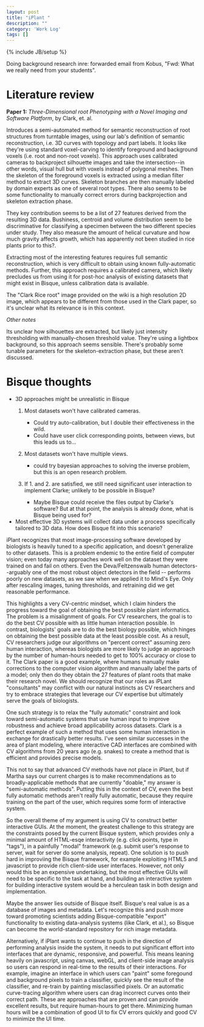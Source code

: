 ```yaml
---
layout: post
title: "iPlant "
description: ""
category: 'Work Log'
tags: []
---
```

{% include JB/setup %}

Doing background research inre: forwarded email from Kobus, "Fwd: What we really need from your students".  

Literature review
=====================

**Paper 1:** *Three-Dimensional root Phenotyping with a Novel Imaging and Software Platform*, by Clark, et. al.

Introduces a semi-automated method for semantic reconstruction of root structures from turntable images, using our lab's definition of semantic reconstruction, i.e. 3D curves with topology and part labels.  It looks like they're using standard voxel-carving to identify foreground and background voxels (i.e. root and non-root voxels).  This approach uses calibrated cameras  to backproject silhouette images and take the intersection--in other words, visual hull but with voxels instead of polygonal meshes.   Then the skeleton of the foreground voxels is extracted using a median filter method to extract 3D curves.  Skeleton branches are then manually labeled by domain experts as one of several root types.  There also seems to be some functionality to manually correct errors during backprojection and skeleton extraction phase.  

They key contribution seems to be a list of 27 features derived from the resulting 3D data.  Bushiness, centroid and volume distribution seem to be discriminative for classifying a specimen between the two different species under study.    They also  measure the amount of helical curvature and how much gravity affects growth, which has apparently not been studied in rice plants prior to this?.

Extracting most of the interesting features requires full semantic reconstruction, which is very difficult to obtain using known fully-automatic methods.  Further, this approach requires a calibrated camera, which likely precludes us from using it for post-hoc analysis of existing datasets that might exist in Bisque, unless calibration data is available.  



The "Clark Rice root" image provided on the wiki is a high resolution 2D image, which appears to be different from those used in the Clark paper, so it's unclear what its relevance is in this context.

*Other notes*

Its unclear how silhouettes are extracted, but likely just intensity thresholding with manually-chosen threshold value.  They're using a lightbox background, so this approach seems sensible.   There's probably some tunable parameters for the skeleton-extraction phase, but these aren't discussed.


Bisque thoughts
===================

* 3D approaches might be unrealistic in Bisque
    1. Most datasets won't have calibrated cameras.
        * Could try auto-calibration, but I double their effectiveness in the wild.
        * Could have user click corresponding points, between views, but this leads us to...
    2. Most datasets won't have multiple views.
        * could try bayesian approaches to solving the inverse problem, but this is an open research problem.

    3. If 1. and 2. are satisfied, we still need significant user interaction to implement Clarke; unlikely to be possible in Bisque?
        * Maybe Bisque could receive the files output by Clarke's software?  But at that point, the analysis is already done, what is Bisque being used for?
* Most effective 3D systems will collect data under a process specifically tailored to 3D data.  How does Bisque fit into this scenario?




iPlant recognizes that most image-processing software developed by biologists is heavily tuned to a specific application, and doesn't generalize to other datasets.  This is a problem endemic to the entire field of computer vision; even today many approaches work well on the dataset they were trained on and fail on others.  Even the Deva/Feltzenswalb human detectors--arguably one of the most robust object detectors in the field -- performs poorly on new datasets, as we saw when we applied it to Mind's Eye.  Only after rescaling images, tuning thresholds, and retraining did we get reasonable performance.

This highlights a very CV-centric mindset, which I claim hinders the progress toward the goal of obtaining the best possible plant informatics.  The problem is a misalignment of goals.  For CV researchers, the goal is to do the best CV possible with as little human interaction possible.     In contrast, biologists' goals are to do the best biology possible, which hinges on obtaining the best possible data at the least possible cost. As a result, CV researchers judge our algorithms on "percent correct" assuming zero human interaction, whereas biologists are more likely to judge an approach by the number of human-hours needed to get to 100% accuracy or close to it.   The Clark paper is a good example, where humans manually make corrections to the computer vision algorithm and manually label the parts of a model; only then do they obtain the 27 features of plant roots that make their research novel.  We should recognize that our roles as iPLant "consultants" may conflict with our natural instincts as CV researchers and try to embrace strategies that leverage our CV expertise but ultimately serve the goals of biologists.

One such strategy is to relax the "fully automatic" constraint and look toward semi-automatic systems that use human input to improve robustness and achieve broad applicability across datasets.  Clark is a perfect example of such a method that uses some human interaction in exchange for drastically better results.  I've seen similar successes in the area of plant modeling, where interactive CAD interfaces are combined with CV algorithms from 20 years ago (e.g. snakes) to create a method that is efficient and provides precise models.

This not to say that advanced CV methods have not place in iPlant, but if Martha says our current charges is to make recommendations as to broadly-applicable methods that are currently "doable," my answer is "semi-automatic methods".  Putting this in the context of CV, even the best fully automatic methods aren't really fully automatic, because they require training on the part of the user, which requires some form of interactive system.

So the overall theme of my argument is using CV to construct better interactive GUIs.  At the moment, the greatest challenge to this strategy are the constraints posed by the current Bisque system, which provides only a minimal amount of HTML-esqe interactivity (e.g. click points, type in "tags"), in a painfully "modal" framework (e.g. submit user's response to server, wait for server do some analysis, repeat).  One solution is to push hard in improviing the Bisque framework, for example exploiting HTML5 and javascript to provide rich client-side user interfaces.  However, not only would this be an expensive undertaking, but the most effective GUIs will need to be specific to the task at hand, and building an interactive system for building interactive system would be a herculean task in both design and implementation.  

Maybe the answer lies outside of Bisque itself.  Bisque's real value is as a database of images and metadata.  Let's recognize this and push more toward promoting scientists adding Bisque-compatible "export" functionality to existing data-analysis systems (like Clark, et al.), so Bisque can become the world-standard repository for rich image metadata.  

Alternatively, if iPlant wants to continue to push in the direction of performing analysis inside the system, it needs to put significant effort into interfaces that are dynamic, responsive, and powerful.  This means leaning heavily on javascript, using canvas, webGL, and client-side image analysis so users can respond in real-time to the results of their interactions.  For example, imagine an interface in which users can "paint" some foregound and background pixels to train a classifier, quickly see the result of the classifier, and re-train by painting misclassified pixels.   Or an automatic curve-tracing algorithm where users can drag incorrect curves onto their correct path.  These are approaches that are proven and can provide excellent results, but require human-hours to get there.  Minimizing human hours will be a combination of good UI to fix CV errors quickly and good CV to minimize the UI time.  


